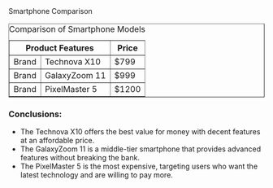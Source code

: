 <html lang="en">
<head>
    <meta charset="UTF-8">
    <meta name="viewport" content="width=device-width, initial-scale=1.0">
    Smartphone Comparison
</head>
<body>
 <table border="1">
        <caption>Comparison of Smartphone Models</caption>
        <thead>
            <tr>
                <th colspan="2">Product Features</th>
                <th>Price</th>
            </tr>
        </thead>
        <tbody>
            <tr>
                <td>Brand</td>
                <td>Technova X10</td>
                <td>$799</td>
            </tr>
            <tr>
                <td>Brand</td>
                <td>GalaxyZoom 11</td>
                <td>$999</td>
            </tr>
            <tr>
                <td>Brand</td>
                <td>PixelMaster 5</td>
                <td>$1200</td>
            </tr>
        </tbody>
    </table>
  <h3>Conclusions:</h3>
    <ul>
        <li>The Technova X10 offers the best value for money with decent features at an affordable price.</li>
        <li>The GalaxyZoom 11 is a middle-tier smartphone that provides advanced features without breaking the bank.</li>
        <li>The PixelMaster 5 is the most expensive, targeting users who want the latest technology and are willing to pay more.</li>
    </ul>
</body>
</html>

